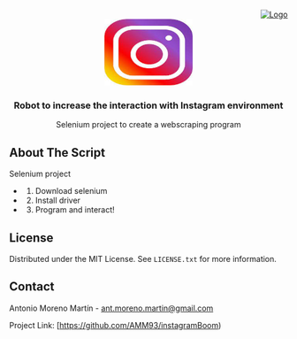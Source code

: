 <!-- PROJECT LOGO -->
<br />
 <div align="right">
 <a href="https://github.com/AMM93/instagramBoom">
   <a href="https://github.com/AMM93/instagramBoom">
   <img src="images/Foto_perfilred.png" alt="Logo" width="120" height="120">
 </a>
<div align="center">
  <a href="https://github.com/AMM93/instagramBoom">
    <img src="images/instagram.jpeg" alt="Logo" width="160" height="120">
  </a>
 </div>
  
  <!-- ABOUT THE SCRIPT -->
  <h3 align="center">Robot to increase the interaction with Instagram environment</h3>

  <p align="center">
   Selenium project to create a webscraping program
  </p>
</div>


<!-- ABOUT THE SCRIPT -->
## About The Script

Selenium project

* 1. Download selenium
* 2. Install driver
* 3. Program and interact!



<!-- LICENSE -->
## License

Distributed under the MIT License. See `LICENSE.txt` for more information.





<!-- CONTACT -->
## Contact

Antonio Moreno Martín - ant.moreno.martin@gmail.com

Project Link: [https://github.com/AMM93/instagramBoom)



